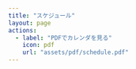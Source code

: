 ```yaml
---
title: "スケジュール"
layout: page
actions:
  - label: "PDFでカレンダを見る"
    icon: pdf
    url: "assets/pdf/schedule.pdf"
---
```


  <head>
    <meta charset='utf-8' />
    <link href='assets/css/fullcalendar/main.css' rel='stylesheet' />
    <script src='assets/javascripts/fullcalendar/main.js'></script>
    <script src='assets/javascripts/fullcalendar/locales/ja.js'></script>
    <script>

        function AutoLink(str) {
            var regexp_url = /((h?)(ttps?:\/\/[a-zA-Z0-9.\-_@:/~?%&;=+#',()*!]+))/g; // ']))/;
            var regexp_makeLink = function(all, url, h, href) {
                return '<a href="h' + href + '">' + url + '</a>';
            }
            return str.replace(regexp_url, regexp_makeLink);
        }


      document.addEventListener('DOMContentLoaded', function() {
      var calendarEl = document.getElementById('calendar');

      let calendar = new FullCalendar.Calendar(calendarEl, {

      eventOrder: '-title',
      contentHeight: 'auto',
      initialView: 'listMonth',
      themeSystem: 'bootstrap',
      locale: 'ja',
      dayCellContent: function(e) {
        e.dayNumberText = e.dayNumberText.replace('日', '');
      },

      headerToolbar: {
        left: "prev",
        center: "title",
        right: "next"
      },

      
      buttonText: {
        next: '>',
        prev: '<'
      },

      views: {
        listMonth: {
          listDayFormat: { day: 'numeric', weekday: 'narrow' },
          listDaySideFormat: false
        }
      },

      navLinks: false,
      businessHours: true,
      editable: false,


        googleCalendarApiKey: 'AIzaSyAbxROeLBWbK9xs7VGm26Ql2JjpU2VONu0',
        eventSources: [
        {
          googleCalendarId: '57kunjloinh68h73hug19l4tjg@group.calendar.google.com'
        }
        ],

        eventClick: function(info) {
          let location = "";
          let description = "";
          if ( info.event.extendedProps.location !== undefined ) {
               location = info.event.extendedProps.location;
          }
          if ( info.event.extendedProps.description !== undefined ) {
               description = info.event.extendedProps.description;
          }
          alert('件名：' + info.event.title + '\n' + '場所：' + location);
          info.jsEvent.preventDefault();
         if (info.event.url) {
         }
        },


      });

        calendar.render();
      });

    </script>
  </head>
  <body>
    <div id='calendar'></div>
  </body>
